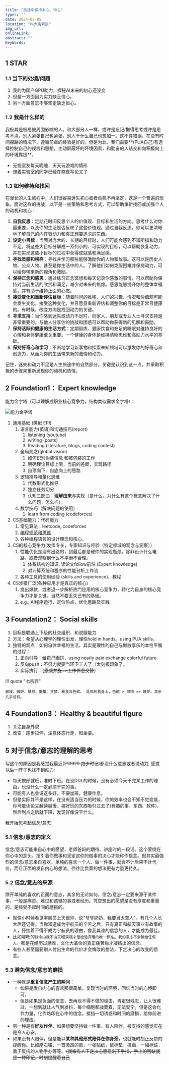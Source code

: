 ```yaml
---
title: "旅途中保持本心、恒心"
types: ""
date: 2024-02-05
location: "科大高新区"
img_url: 
onlineLink: 
abstract: ""
KeyWords:
---
```


## 1 STAR

### 1.1 当下的处境/问题

1. 我的为国产GPU助力，探秘AI未来的初心还没变
2. 但是一方面因为实力缺乏信心。
3. 另一方面意志不够坚定缺乏恒心。

### 1.2 我是什么样的

我极其是极易被周围影响的人。和大部分人一样，或许是忘记/懒得思考或许是思考不清，别人紧张自己也紧张，别人干什么自己也想加一。这不算错误，在没有时间探路的情况下，遵循前辈的经验是好的。但是为此，我们需要**(PUA自己)有选择控制自己的视线和思想，主动屏蔽坏的环境因素，和勤奋的人结交和向积极向上的环境靠拢**。

* 无视室友每天晚睡，天天玩游戏的情形
* 想着实验室的同学已经在熬夜写论文了

### 1.3 如何维持和找回

在漫长的人生旅程中，人们很容易迷失初心或者动机不再坚定，这是一个普遍的现象。面对这样的挑战，以下是一些策略和思考方式，可以帮助重新找回或加强个人的动机和初心：

1. **自我反思**：定期花时间反思个人的价值观、目标和生活的方向。思考什么对你最重要，以及你的生活是否反映了这些价值观。通过自我反思，你可以更清晰地了解自己的内在驱动力和真正想要追求的东西。
2. **设定小目标**：当面对庞大的、长期的目标时，人们可能会感到不知所措和动力不足。将这些大目标分解成一系列小的、可实现的目标，可以帮助恢复动力，并在实现这些小目标的过程中获得成就感和满足感。
3. **寻找灵感和榜样**：寻找并学习那些能够激励你的人物和故事。这可以是历史人物、公众人物、甚至是你生活中的人。了解他们如何克服困难并保持动力，可以给你带来新的视角和激励。
4. **保持正念和感恩**：通过练习正念冥想和每天记录你感激的事情，可以帮助你保持对当前生活的欣赏和满足，减少对未来的焦虑。感恩能够提升你的整体幸福感，并有助于维持正面的心态。
5. **接受变化和重新评估目标**：随着时间的推移，人们的兴趣、情况和价值观可能会发生变化。接受这种变化，并且愿意重新评估和调整你的目标是正常且健康的。有时候，改变方向是找回动力的关键。
6. **寻求支持**：当你感到迷失或动力不足时，向家人、朋友或专业人士寻求支持是非常重要的。与他人分享你的挑战和困惑可以帮助你获得新的见解和鼓励。
7. **保持活跃和健康的生活方式**：定期锻炼、健康饮食和充足的睡眠对维持良好的心理和身体健康至关重要。一个健康的身体是维持清晰思维和高动力水平的基础。
8. **保持好奇心和学习**：不断地学习新事物和探索未知领域可以激发你的好奇心和创造力，从而为你的生活带来新的激情和动力。

记住，迷失和动力不足是人生旅途中的自然部分。关键是认识到这一点，并采取积极的步骤来重新发现你的动机和热情。

## 2 Foundation1： Expert knowledge

能力金字塔（可以理解成职业核心竞争力，结构类似需求金字塔）：

![能力金字塔](https://pic.shaojiemike.top/img/20231010105556.png)


1. 通用基础 (类似 EPI)
   1. 语言能力(英语)和沟通技巧(report)
      1. listening (youtube)
      2. writing (posts)
      3. Reading (literature, blogs, coding contest)
   2. 全局观念(global vision)
      1. 如何识别伪装信息 和被包装的工作
      2. 明确理论目标上限，当前的差距，实现路径
      3. 自顶向下、自底向上的思路
   3. 逻辑推导和量化思维
      1. 代数形式化推导
      2. 独立任务切分
      3. 认知三部曲：**理解由来**与实现（是什么，为什么有这个概念解决了什么问题，怎么样）。
   4. 数学技巧（解决问题的使用）
      1. learn from coding (codeforces)
2. CS基础能力：代码能力
      1. 常见算法：leetcode, codeforces
      2. [编程规范和思维](https://csdiy.wiki/)
      3. 各种编程语言的设计理念和核心。
3. CS的核心竞争力(发挥专长，专家知识与经验（特定领域的观念与洞察））
   1. 性能优化是没有出路的，到最后都是硬件的实现瓶颈。除非设计什么电路，或者观察到什么不平衡不合理。
      1. 体系结构的知识, 读论文follow前沿 (Expert knowledge)
      2. 对计算系统和程序的性能分析工作流
   2. 各种工具的使用经验 (skills and experience)、教程
4. CS涉猎广泛(各种应用才是真正的核心)
   1. 提出爆款，或者退一步解析热门应用的核心竞争力，转化为自身的核心竞争力才是关键。当然不要丢失已有的基础。
   2. e.g., AI程序运行，定位热点，优化思路及实践

## 3 Foundation2： Social skills

1. 目标是联通上下级的社交组织、和说服能力
2. 方法：希望从心理学的理性出发，理性hold in hands。using PUA skills。
3. 独特的观点：如何自律幸福的生活，其实是理性的自己与懒散享乐的本性平衡的过程：
   1. 正向引导：给自己画饼，using nearly pain exchange colorful future
   2. 反向push：不努力就要当环卫工人了（太刻板印象了。
   3. 实际执行：{~~恩威并施~>工作休息交替~~}

!!! quote "七宗罪"

    傲慢、嫉妒、暴怒、懒惰、贪婪、暴食及色欲。 具体到我身上，色欲 > 懒惰 >> 嫉妒。其余几乎没有。

## 4 Foundation3： Healthy & beautiful figure

1. 关注自身外貌
2. 改变：跑步拉伸，注意体态行走，和坐姿。

## 5 对于信念/意志的理解的思考

写这个的原因是我感觉我最近(~~210920 跑步时记~~)都没什么意志或者说动力, 感觉以后一阵子也找不到动力:

* 每天按部就班，准时下班。在没DDL的时候，没有必须今天干完某工作的理由，也没什么一定必须干完的事。
* 可能有人也会说这多好，不要加班，健康作息。
* 但是实际并不是这样，在没有适当压力的时候，你的效率也会不知不觉变低，你可能读论文越读越慢，被好玩的东西吸引过去了(有趣的事、东西、软件)，然后到点之后就下班，发现好像没干什么。

我开始思考起信念/意志

### 5.1 信念/意志的定义

信念/意志可能来自心中的愿望，老师爸妈的期待、讲座时的一段话。这个萦绕在你心中的念头，指引着你做事和坚定这你的做事的决心才能称作信念。但其实最强烈的信念/意志来自喜欢，单纯的喜欢一个人、做一件事、就会不计后果不计代价。而且正面的发自内心的想法，往往比负面的想法更有力量更持久。

### 5.2 信念/意志的来源

除开单纯的喜欢的正面的意志，其余的无论如何，信念/意志一定要来源于某件事，一般是痛苦、难过和遗憾的事或者经历。凭空想出的愿望是没有厚度和重量的，是经受不起时间的磨损的。

* 就像小时候看见宇航员上天很帅，说"爷爷奶奶，我要当太空人"。有几个人长大后还记得。当你知道成为宇航员的辛苦之后，只有真正和航天事业有故事的人，怀揣着不得不成为宇航员的理由，舍我其谁的信念的人，才能成为最佳。
* 比如哪吒的`我命由我不由天`和`实践才是检验真理的唯一标准`。`我的意志不会输给任何人`。都是在经历过磨难，文化大革命的真正痛苦后才凝结出的信念。
* 有些人甚至需要别人付出生命的代价才会悔改的想法，下定决心的改变的信念。

### 5.3 避免信念/意志的磨损

* 一种就是**重复信念产生的瞬间**：
  * 如果是发自内心的喜欢那很简单，复现当时的环境，回忆当时的心境即可。
  * 但是如果是负面的信念，去再现不得不做的理由，肯定很残忍，让人很难过，一想到就让人气到发抖，每个细胞都战栗着，无法安宁。但是这会化作力量，化作烙印在心中的信念。抵挡一切诱惑和时间的磨损，给你前进的理由。
* 另一种是有**好友作伴**，如果想要坚持做一件事，有人陪伴，被支持的感觉实在是令人心安。
* 如果没有人陪伴，但是能以**某种其他形式陪伴在你身旁**，也就能时刻正反馈的提醒你。比如座右铭、一首激昂的歌，一张贴纸，鼠标垫，挂画，一幅标语，勇于反抗的人物手办等等。~~（就像有人下定决心愿意剁下手指，手上的残缺就是一种印记，时刻提醒着自己~~



